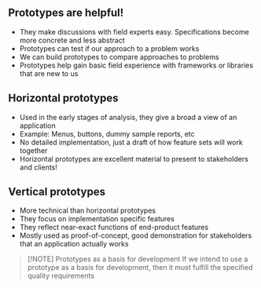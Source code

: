 ## Prototypes are helpful!
- They make discussions with field experts easy. Specifications become more concrete and less abstract
- Prototypes can test if our approach to a problem works
- We can build prototypes to compare approaches to problems
- Prototypes help gain basic field experience with frameworks or libraries that are new to us

## Horizontal prototypes
- Used in the early stages of analysis, they give a broad a view of an application
- Example: Menus, buttons, dummy sample reports, etc
- No detailed implementation, just a draft of how feature sets will work together
- Horizontal prototypes are excellent material to present to stakeholders and clients!

## Vertical prototypes
- More technical than horizontal prototypes
- They focus on implementation specific features
- They reflect near-exact functions of end-product features
- Mostly used as proof-of-concept, good demonstration for stakeholders that an application actually works


> [!NOTE] Prototypes as a basis for development
> If we intend to use a prototype as a basis for development, then it must fulfill the specified quality requirements
